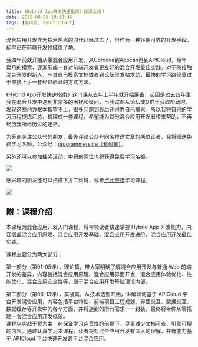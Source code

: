 ```yaml
---
title: 《Hybrid App开发快速指南》新课上线！
date: 2018-08-09 10:40:46
tags: [看风景, HybridStart]
---
```


混合应用开发作为技术热点的时代已经过去了，但作为一种轻便可靠的开发手段，却早已在前端开发领域落了地。

我四年前就开始从事混合应用开发，从Cordova到Appcan再到APICloud，经年累月的摸索，逐渐形成一套对前端开发者更友好的混合开发最佳实践。对于刚接触混合开发的新人，与其自己摸索文档或者到论坛里发帖求助，最快的学习路径莫过于直接上手一套经过验证的方式方法。

<!-- more -->

《Hybrid App开发快速指南》这门课从去年上半年就开始筹备，起因是过去四年里我在混合开发中遇到非常多的困扰和疑问，当我试图从论坛或Q群里获取帮助时，发现这些地方根本指望不上，很多问题到最后还得靠自己摸索。所以我将自己的学习历程提炼汇总，梳理成一套课程，希望能为其他混合应用开发者带来帮助，不再经历我所经历过的迷茫。

为答谢关注公众号的朋友，最先评论公众号同名推送文章的两位读者，我将赠送免费学习名额，公众号：[programmerslife（看风景）](https://refined-x.com/programmerslife/)。

另外还可以参加抽奖活动，中将的两位也将获得免费学习名额。

![](https://mmbiz.qpic.cn/mmbiz_jpg/7wyhibGKvoP0dESNeYfADG0Eo9ZBqfXYc0eQE5aXUZjE52yrTbLPhicaPA5msibTNl8m2OhVK6jZgicdwtwN4KdrvQ/640?wx_fmt=jpeg&tp=webp&wxfrom=5&wx_lazy=1)

感兴趣的朋友还可以扫描下方二维码，或者[点此链接](https://gitbook.cn/gitchat/column/5b679a1d201ffa4ab88e7d5d)学习课程。

![](https://refined-x.com/asset/course-hybrid.png)

## [](#附：课程介绍 "附：课程介绍")附：课程介绍

本课程为混合应用开发入门课程，将带领读者快速掌握 Hybrid App 开发能力，内容涵盖混合应用原理、混合应用开发基础、混合应用开发进阶、混合应用开发最佳实践。

课程主要分为两大部分：

第一部分（第01-05课），理论篇，带大家明确了解混合应用开发与普通 Web 前端开发的差异，内容包括混合应用原理、混合应用界面开发、混合应用体验优化、性能优化、混合应用安全性等，属于混合应用开发基础理论内部。

第二部分（第06-13课），实战篇，从技术选型开始，讲解如何基于 APICloud 平台开发混合应用，内容包括平台特性、前端项目工程规划、界面交互、数据交互、数据缓存等开发中的各个方面，并将遇到的所有需求一一封装，最终将带你从零搭建一套混合应用开发框架。  
课程以实战干货为主，在保证学习连贯性的前提下，尽量减少文档可查、引擎可搜的内容。通过认真学习本课程，读者将对混合应用开发有深入的理解，并有能力基于 APICloud 平台快速开发跨平台混合应用。
